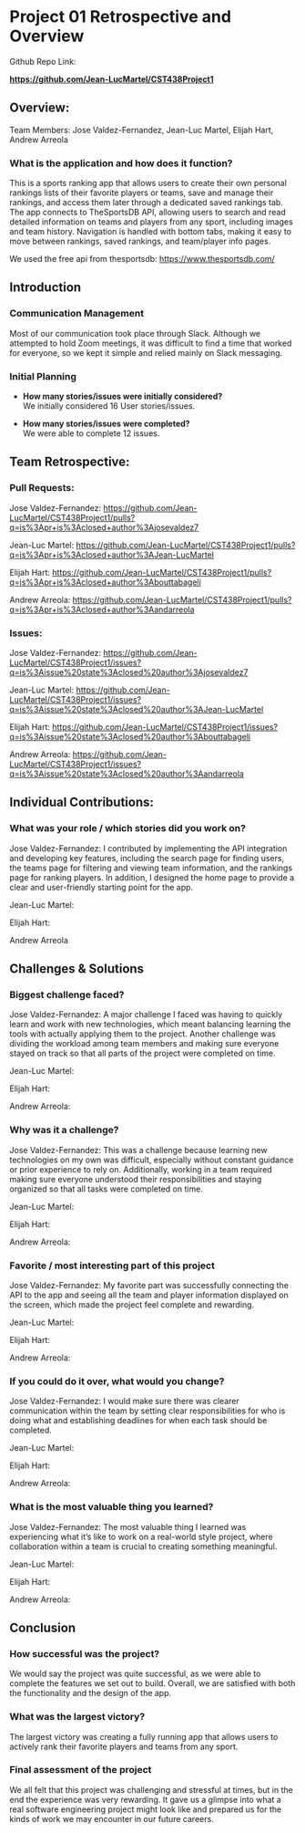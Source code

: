 # Project 01 Retrospective and Overview

Github Repo Link:

**https://github.com/Jean-LucMartel/CST438Project1**


## Overview:

Team Members: Jose Valdez-Fernandez, Jean-Luc Martel, Elijah Hart, Andrew Arreola

### What is the application and how does it function?

This is a sports ranking app that allows users to create their own personal rankings lists of their favorite players or teams, save and manage their rankings, and access them later through a dedicated saved rankings tab. The app connects to TheSportsDB API, allowing users to search and read detailed information on teams and players from any sport, including images and team history. Navigation is handled with bottom tabs, making it easy to move between rankings, saved rankings, and team/player info pages.

We used the free api from thesportsdb: https://www.thesportsdb.com/

## Introduction

### Communication Management

Most of our communication took place through Slack. Although we attempted to hold Zoom meetings, it was difficult to find a time that worked for everyone, so we kept it simple and relied mainly on Slack messaging.

### Initial Planning

- **How many stories/issues were initially considered?**  
  We initially considered 16 User stories/issues.

- **How many stories/issues were completed?**  
We were able to complete 12 issues.

 ## Team Retrospective:


### Pull Requests:


Jose Valdez-Fernandez: https://github.com/Jean-LucMartel/CST438Project1/pulls?q=is%3Apr+is%3Aclosed+author%3Ajosevaldez7

Jean-Luc Martel: https://github.com/Jean-LucMartel/CST438Project1/pulls?q=is%3Apr+is%3Aclosed+author%3AJean-LucMartel

Elijah Hart: https://github.com/Jean-LucMartel/CST438Project1/pulls?q=is%3Apr+is%3Aclosed+author%3Abouttabageli

Andrew Arreola: https://github.com/Jean-LucMartel/CST438Project1/pulls?q=is%3Apr+is%3Aclosed+author%3Aandarreola


### Issues:

Jose Valdez-Fernandez: https://github.com/Jean-LucMartel/CST438Project1/issues?q=is%3Aissue%20state%3Aclosed%20author%3Ajosevaldez7

Jean-Luc Martel: https://github.com/Jean-LucMartel/CST438Project1/issues?q=is%3Aissue%20state%3Aclosed%20author%3AJean-LucMartel

Elijah Hart: https://github.com/Jean-LucMartel/CST438Project1/issues?q=is%3Aissue%20state%3Aclosed%20author%3Abouttabageli

Andrew Arreola: https://github.com/Jean-LucMartel/CST438Project1/issues?q=is%3Aissue%20state%3Aclosed%20author%3Aandarreola


## Individual Contributions: 

### What was your role / which stories did you work on?

Jose Valdez-Fernandez: I contributed by implementing the API integration and developing key features, including the search page for finding users, the teams page for filtering and viewing team information, and the rankings page for ranking players. In addition, I designed the home page to provide a clear and user-friendly starting point for the app.

Jean-Luc Martel:

Elijah Hart: 

Andrew Arreola


## Challenges & Solutions

### Biggest challenge faced?

Jose Valdez-Fernandez: A major challenge I faced was having to quickly learn and work with new technologies, which meant balancing learning the tools with actually applying them to the project. Another challenge was dividing the workload among team members and making sure everyone stayed on track so that all parts of the project were completed on time.

Jean-Luc Martel:

Elijah Hart: 

Andrew Arreola:

### Why was it a challenge?

Jose Valdez-Fernandez: This was a challenge because learning new technologies on my own was difficult, especially without constant guidance or prior experience to rely on. Additionally, working in a team required making sure everyone understood their responsibilities and staying organized so that all tasks were completed on time.

Jean-Luc Martel:

Elijah Hart: 

Andrew Arreola:

### Favorite / most interesting part of this project

Jose Valdez-Fernandez: My favorite part was successfully connecting the API to the app and seeing all the team and player information displayed on the screen, which made the project feel complete and rewarding.

Jean-Luc Martel:

Elijah Hart: 

Andrew Arreola:

### If you could do it over, what would you change?

Jose Valdez-Fernandez: I would make sure there was clearer communication within the team by setting clear responsibilities for who is doing what and establishing deadlines for when each task should be completed.

Jean-Luc Martel:

Elijah Hart: 

Andrew Arreola:

### What is the most valuable thing you learned?

Jose Valdez-Fernandez: The most valuable thing I learned was experiencing what it’s like to work on a real-world style project, where collaboration within a team is crucial to creating something meaningful.

Jean-Luc Martel:

Elijah Hart: 

Andrew Arreola:

## Conclusion

### How successful was the project?
We would say the project was quite successful, as we were able to complete the features we set out to build. Overall, we are satisfied with both the functionality and the design of the app.

### What was the largest victory?

The largest victory was creating a fully running app that allows users to actively rank their favorite players and teams from any sport.

### Final assessment of the project

We all felt that this project was challenging and stressful at times, but in the end the experience was very rewarding. It gave us a glimpse into what a real software engineering project might look like and prepared us for the kinds of work we may encounter in our future careers.










